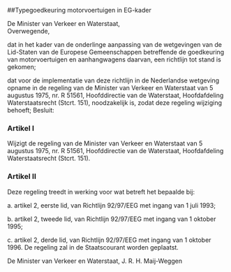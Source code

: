 <meta http-equiv='Content-Type' content='text/html; charset=utf-8' />

##Typegoedkeuring motorvoertuigen in EG-kader

De Minister van Verkeer en Waterstaat,  
Overwegende,

dat in het kader van de onderlinge aanpassing van de wetgevingen van de Lid-Staten van de Europese Gemeenschappen betreffende de goedkeuring van motorvoertuigen en aanhangwagens daarvan, een richtlijn tot stand is gekomen;  

dat voor de implementatie van deze richtlijn in de Nederlandse wetgeving opname in de regeling van de Minister van Verkeer en Waterstaat van 5 augustus 1975, nr. R 51561, Hoofddirectie van de Waterstaat, Hoofdafdeling Waterstaatsrecht (Stcrt. 151), noodzakelijk is, zodat deze regeling wijziging behoeft;     Besluit:    

### Artikel  I  

Wijzigt de regeling van de Minister van Verkeer en Waterstaat van 5 augustus 1975, nr. R 51561, Hoofddirectie van de Waterstaat, Hoofdafdeling Waterstaatsrecht (Stcrt. 151). 

### Artikel  II  

Deze regeling treedt in werking voor wat betreft het bepaalde bij: 

a. artikel 2, eerste lid, van Richtlijn 92/97/EEG met ingang van 1 juli 1993;  

b. artikel 2, tweede lid, van Richtlijn 92/97/EEG met ingang van 1 oktober 1995;  

c. artikel 2, derde lid, van Richtlijn 92/97/EEG met ingang van 1 oktober 1996.   De regeling zal in de Staatscourant worden geplaatst. 

De 
Minister van Verkeer en Waterstaat, 
J. R. H. Maij-Weggen      
